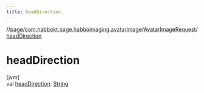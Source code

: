 ```yaml
---
title: headDirection
---
```

//[page](../../../index.html)/[com.habbokt.page.habboimaging.avatarimage](../index.html)/[AvatarImageRequest](index.html)/[headDirection](head-direction.html)



# headDirection



[jvm]\
val [headDirection](head-direction.html): [String](https://kotlinlang.org/api/latest/jvm/stdlib/kotlin/-string/index.html)




